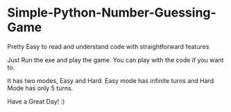 # Simple-Python-Number-Guessing-Game
Pretty Easy to read and understand code with straightforward features

Just Run the exe and play the game. You can play with the code if you want to.

It has two modes, Easy and Hard. Easy mode has infinite turns and Hard Mode has only 5 turns.

Have a Great Day! :)
